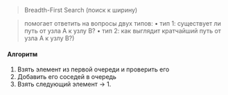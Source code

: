 > Breadth-First Search (поиск к ширину)

> помогает ответить на вопросы двух типов:
> • тип 1: существует ли путь от узла A к узлу B?
> • тип 2: как выглядит кратчайший путь от узла A к узлу B?)

#### Алгоритм

1. Взять элемент из первой очереди и проверить его
2. Добавить его соседей в очередь
3. Взять следующий элемент -> 1.
